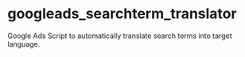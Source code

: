 # googleads_searchterm_translator
Google Ads Script to automatically translate search terms into target language.
